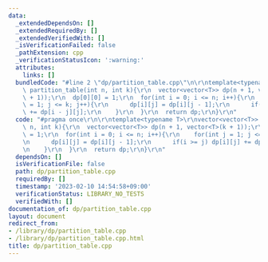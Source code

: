```yaml
---
data:
  _extendedDependsOn: []
  _extendedRequiredBy: []
  _extendedVerifiedWith: []
  _isVerificationFailed: false
  _pathExtension: cpp
  _verificationStatusIcon: ':warning:'
  attributes:
    links: []
  bundledCode: "#line 2 \"dp/partition_table.cpp\"\n\r\ntemplate<typename T>\r\nvector<vector<T>>\
    \ partition_table(int n, int k){\r\n  vector<vector<T>> dp(n + 1, vector<T>(k\
    \ + 1));\r\n  dp[0][0] = 1;\r\n  for(int i = 0; i <= n; i++){\r\n    for(int j\
    \ = 1; j <= k; j++){\r\n      dp[i][j] = dp[i][j - 1];\r\n      if(i >= j) dp[i][j]\
    \ += dp[i - j][j];\r\n    }\r\n  }\r\n  return dp;\r\n}\r\n"
  code: "#pragma once\r\n\r\ntemplate<typename T>\r\nvector<vector<T>> partition_table(int\
    \ n, int k){\r\n  vector<vector<T>> dp(n + 1, vector<T>(k + 1));\r\n  dp[0][0]\
    \ = 1;\r\n  for(int i = 0; i <= n; i++){\r\n    for(int j = 1; j <= k; j++){\r\
    \n      dp[i][j] = dp[i][j - 1];\r\n      if(i >= j) dp[i][j] += dp[i - j][j];\r\
    \n    }\r\n  }\r\n  return dp;\r\n}\r\n"
  dependsOn: []
  isVerificationFile: false
  path: dp/partition_table.cpp
  requiredBy: []
  timestamp: '2023-02-10 14:54:58+09:00'
  verificationStatus: LIBRARY_NO_TESTS
  verifiedWith: []
documentation_of: dp/partition_table.cpp
layout: document
redirect_from:
- /library/dp/partition_table.cpp
- /library/dp/partition_table.cpp.html
title: dp/partition_table.cpp
---
```

